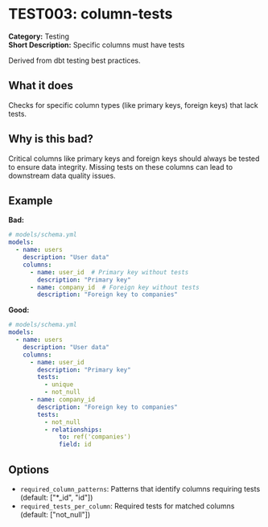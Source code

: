 # TEST003: column-tests

**Category:** Testing  
**Short Description:** Specific columns must have tests

Derived from dbt testing best practices.

## What it does

Checks for specific column types (like primary keys, foreign keys) that lack tests.

## Why is this bad?

Critical columns like primary keys and foreign keys should always be tested to ensure data integrity. Missing tests on these columns can lead to downstream data quality issues.

## Example

**Bad:**
```yaml
# models/schema.yml
models:
  - name: users
    description: "User data"
    columns:
      - name: user_id  # Primary key without tests
        description: "Primary key"
      - name: company_id  # Foreign key without tests
        description: "Foreign key to companies"
```

**Good:**
```yaml
# models/schema.yml
models:
  - name: users
    description: "User data"
    columns:
      - name: user_id
        description: "Primary key"
        tests:
          - unique
          - not_null
      - name: company_id
        description: "Foreign key to companies"
        tests:
          - not_null
          - relationships:
              to: ref('companies')
              field: id
```

## Options

- `required_column_patterns`: Patterns that identify columns requiring tests (default: ["*_id", "id"])
- `required_tests_per_column`: Required tests for matched columns (default: ["not_null"])
